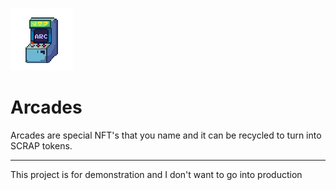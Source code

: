 ![Logo](https://github.com/lifecodeof/arcades/blob/master/apps/web/public/images/Arcades.png?raw=true)
# Arcades
Arcades are special NFT's that you name and it can be recycled to turn into SCRAP tokens.

---

This project is for demonstration and I don't want to go into production
